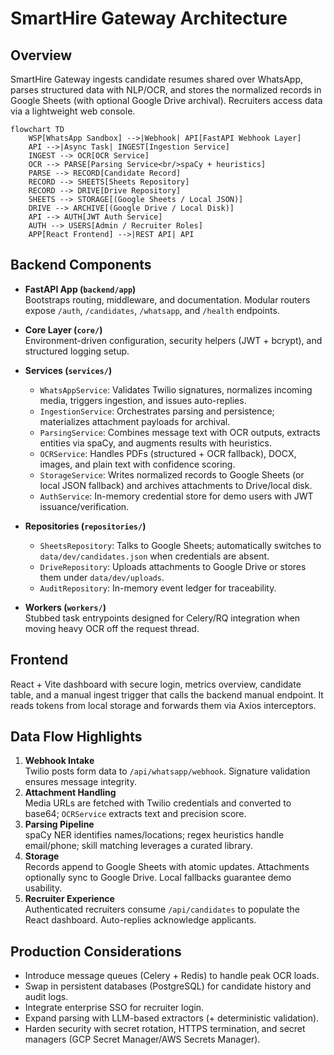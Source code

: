 # SmartHire Gateway Architecture

## Overview

SmartHire Gateway ingests candidate resumes shared over WhatsApp, parses structured data with NLP/OCR, and stores the normalized records in Google Sheets (with optional Google Drive archival). Recruiters access data via a lightweight web console.

```mermaid
flowchart TD
    WSP[WhatsApp Sandbox] -->|Webhook| API[FastAPI Webhook Layer]
    API -->|Async Task| INGEST[Ingestion Service]
    INGEST --> OCR[OCR Service]
    OCR --> PARSE[Parsing Service<br/>spaCy + heuristics]
    PARSE --> RECORD[Candidate Record]
    RECORD --> SHEETS[Sheets Repository]
    RECORD --> DRIVE[Drive Repository]
    SHEETS --> STORAGE[(Google Sheets / Local JSON)]
    DRIVE --> ARCHIVE[(Google Drive / Local Disk)]
    API --> AUTH[JWT Auth Service]
    AUTH --> USERS[Admin / Recruiter Roles]
    APP[React Frontend] -->|REST API| API
```

## Backend Components

- **FastAPI App (`backend/app`)**  
  Bootstraps routing, middleware, and documentation. Modular routers expose `/auth`, `/candidates`, `/whatsapp`, and `/health` endpoints.

- **Core Layer (`core/`)**  
  Environment-driven configuration, security helpers (JWT + bcrypt), and structured logging setup.

- **Services (`services/`)**
  - `WhatsAppService`: Validates Twilio signatures, normalizes incoming media, triggers ingestion, and issues auto-replies.
  - `IngestionService`: Orchestrates parsing and persistence; materializes attachment payloads for archival.
  - `ParsingService`: Combines message text with OCR outputs, extracts entities via spaCy, and augments results with heuristics.
  - `OCRService`: Handles PDFs (structured + OCR fallback), DOCX, images, and plain text with confidence scoring.
  - `StorageService`: Writes normalized records to Google Sheets (or local JSON fallback) and archives attachments to Drive/local disk.
  - `AuthService`: In-memory credential store for demo users with JWT issuance/verification.

- **Repositories (`repositories/`)**
  - `SheetsRepository`: Talks to Google Sheets; automatically switches to `data/dev/candidates.json` when credentials are absent.
  - `DriveRepository`: Uploads attachments to Google Drive or stores them under `data/dev/uploads`.
  - `AuditRepository`: In-memory event ledger for traceability.

- **Workers (`workers/`)**  
  Stubbed task entrypoints designed for Celery/RQ integration when moving heavy OCR off the request thread.

## Frontend

React + Vite dashboard with secure login, metrics overview, candidate table, and a manual ingest trigger that calls the backend manual endpoint. It reads tokens from local storage and forwards them via Axios interceptors.

## Data Flow Highlights

1. **Webhook Intake**  
   Twilio posts form data to `/api/whatsapp/webhook`. Signature validation ensures message integrity.
2. **Attachment Handling**  
   Media URLs are fetched with Twilio credentials and converted to base64; `OCRService` extracts text and precision score.
3. **Parsing Pipeline**  
   spaCy NER identifies names/locations; regex heuristics handle email/phone; skill matching leverages a curated library.
4. **Storage**  
   Records append to Google Sheets with atomic updates. Attachments optionally sync to Google Drive. Local fallbacks guarantee demo usability.
5. **Recruiter Experience**  
   Authenticated recruiters consume `/api/candidates` to populate the React dashboard. Auto-replies acknowledge applicants.

## Production Considerations

- Introduce message queues (Celery + Redis) to handle peak OCR loads.
- Swap in persistent databases (PostgreSQL) for candidate history and audit logs.
- Integrate enterprise SSO for recruiter login.
- Expand parsing with LLM-based extractors (+ deterministic validation).
- Harden security with secret rotation, HTTPS termination, and secret managers (GCP Secret Manager/AWS Secrets Manager).
